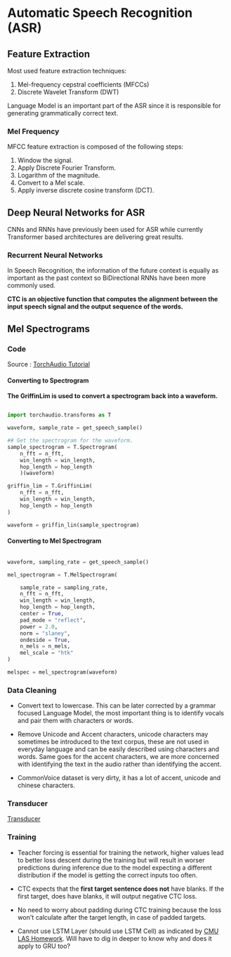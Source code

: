 # Automatic Speech Recognition (ASR)

## Feature Extraction

Most used feature extraction techniques:

1. Mel-frequency cepstral coefficients (MFCCs)
2. Discrete Wavelet Transform (DWT)

Language Model is an important part of the ASR since it is responsible for generating grammatically correct text.

### Mel Frequency

MFCC feature extraction is composed of the following steps:

1. Window the signal.
2. Apply Discrete Fourier Transform.
3. Logarithm of the magnitude.
4. Convert to a Mel scale.
5. Apply inverse discrete cosine transform (DCT).

## Deep Neural Networks for ASR

CNNs and RNNs have previously been used for ASR while currently Transformer based architectures are delivering great results.

### Recurrent Neural Networks

In Speech Recognition, the information of the future context is equally as important as the past context so BiDirectional RNNs have been more commonly used.

**CTC is an objective function that computes the alignment between the input speech signal and the output sequence of the words.**

## Mel Spectrograms

### Code

Source : [TorchAudio Tutorial](https://pytorch.org/audio/0.11.0/tutorials/audio_feature_extractions_tutorial.html#spectrogram)

#### Converting to Spectrogram

**The GriffinLim is used to convert a spectrogram back into a waveform.**


```Python

import torchaudio.transforms as T

waveform, sample_rate = get_speech_sample()

## Get the spectrogram for the waveform.
sample_spectrogram = T.Spectrogram(
    n_fft = n_fft,
    win_length = win_length,
    hop_length = hop_length
    )(waveform)

griffin_lim = T.GriffinLim(
    n_fft = n_fft,
    win_length = win_length,
    hop_length = hop_length
)

waveform = griffin_lin(sample_spectrogram)

```

#### Converting to Mel Spectrogram

```Python

waveform, sampling_rate = get_speech_sample()

mel_spectrogram = T.MelSpectrogram(

    sample_rate = sampling_rate,
    n_fft = n_fft,
    win_length = win_length,
    hop_length = hop_length,
    center = True,
    pad_mode = "reflect",
    power = 2.0,
    norm = "slaney",
    ondeside = True,
    n_mels = n_mels,
    mel_scale = "htk"
)

melspec = mel_spectrogram(waveform)
```

### Data Cleaning

- Convert text to lowercase. This can be later corrected by a grammar focused Language Model, the most important thing is to identify vocals and pair them with characters or words.

- Remove Unicode and Accent characters, unicode characters may sometimes be introduced to the text corpus, these are not used in everyday language and can be easily described using characters and words. Same goes for the accent characters, we are more concerned with identifying the text in the audio rather than identifying the accent.

- CommonVoice dataset is very dirty, it has a lot of accent, unicode and chinese characters.

### Transducer

[Transducer](https://lorenlugosch.github.io/posts/2020/11/transducer/)


### Training

- Teacher forcing is essential for training the network, higher values lead to better loss descent during the training but will result in worser predictions during inference due to the model expecting a different distribution if the model is getting the correct inputs too often.

- CTC expects that the **first target sentence does not** have blanks. If the first target, does have blanks, it will output negative CTC loss.

- No need to worry about padding during CTC training because the loss won't calculate after the target length, in case of padded targets.

- Cannot use LSTM Layer (should use LSTM Cell) as indicated by [CMU LAS Homework](https://deeplearning.cs.cmu.edu/F20/document/homework/Homework_4_2.pdf). Will have to dig in deeper to know why and does it apply to GRU too?
